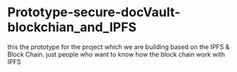 # Prototype-secure-docVault-blockchian_and_IPFS
this the prototype for the project which we are building based on the IPFS &amp; Block Chain. just people who want to know how the block chain work with IPFS
